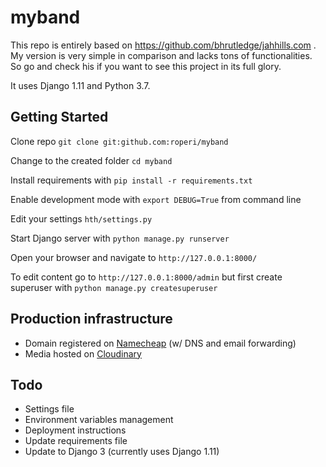 # myband

This repo is entirely based on https://github.com/bhrutledge/jahhills.com . My
version is very simple in comparison and lacks tons of functionalities. So go and check his if you want to see 
this project in its full glory.

It uses Django 1.11 and Python 3.7.

## Getting Started

Clone repo `git clone git:github.com:roperi/myband`

Change to the created folder `cd myband`

Install requirements with `pip install -r requirements.txt`

Enable development mode with `export DEBUG=True` from command line

Edit your settings `hth/settings.py` 

Start Django server with `python manage.py runserver` 

Open your browser and navigate to `http://127.0.0.1:8000/`

To edit content go to `http://127.0.0.1:8000/admin` but first create superuser 
with `python manage.py createsuperuser`

## Production infrastructure

- Domain registered on [Namecheap](https://www.namecheap.com/) (w/ DNS and email forwarding)
- Media hosted on [Cloudinary](https://cloudinary.com/)

## Todo 
- Settings file
- Environment variables management
- Deployment instructions
- Update requirements file
- Update to Django 3 (currently uses Django 1.11)
